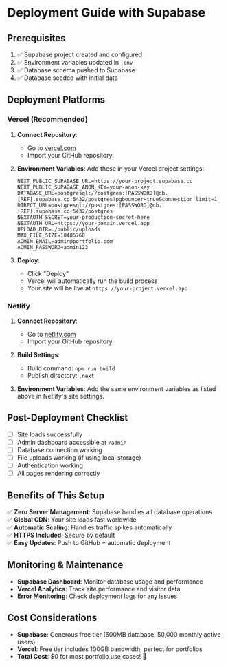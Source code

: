 # Deployment Guide with Supabase

## Prerequisites

1. ✅ Supabase project created and configured
2. ✅ Environment variables updated in `.env`
3. ✅ Database schema pushed to Supabase
4. ✅ Database seeded with initial data

## Deployment Platforms

### Vercel (Recommended)

1. **Connect Repository**:
   - Go to [vercel.com](https://vercel.com)
   - Import your GitHub repository
   
2. **Environment Variables**:
   Add these in your Vercel project settings:
   ```
   NEXT_PUBLIC_SUPABASE_URL=https://your-project.supabase.co
   NEXT_PUBLIC_SUPABASE_ANON_KEY=your-anon-key
   DATABASE_URL=postgresql://postgres:[PASSWORD]@db.[REF].supabase.co:5432/postgres?pgbouncer=true&connection_limit=1
   DIRECT_URL=postgresql://postgres:[PASSWORD]@db.[REF].supabase.co:5432/postgres
   NEXTAUTH_SECRET=your-production-secret-here
   NEXTAUTH_URL=https://your-domain.vercel.app
   UPLOAD_DIR=./public/uploads
   MAX_FILE_SIZE=10485760
   ADMIN_EMAIL=admin@portfolio.com
   ADMIN_PASSWORD=admin123
   ```

3. **Deploy**:
   - Click "Deploy"
   - Vercel will automatically run the build process
   - Your site will be live at `https://your-project.vercel.app`

### Netlify

1. **Connect Repository**:
   - Go to [netlify.com](https://netlify.com)
   - Import your GitHub repository
   
2. **Build Settings**:
   - Build command: `npm run build`
   - Publish directory: `.next`
   
3. **Environment Variables**:
   Add the same environment variables as listed above in Netlify's site settings.

## Post-Deployment Checklist

- [ ] Site loads successfully
- [ ] Admin dashboard accessible at `/admin`
- [ ] Database connection working
- [ ] File uploads working (if using local storage)
- [ ] Authentication working
- [ ] All pages rendering correctly

## Benefits of This Setup

✅ **Zero Server Management**: Supabase handles all database operations  
✅ **Global CDN**: Your site loads fast worldwide  
✅ **Automatic Scaling**: Handles traffic spikes automatically  
✅ **HTTPS Included**: Secure by default  
✅ **Easy Updates**: Push to GitHub = automatic deployment  

## Monitoring & Maintenance

- **Supabase Dashboard**: Monitor database usage and performance
- **Vercel Analytics**: Track site performance and visitor data
- **Error Monitoring**: Check deployment logs for any issues

## Cost Considerations

- **Supabase**: Generous free tier (500MB database, 50,000 monthly active users)
- **Vercel**: Free tier includes 100GB bandwidth, perfect for portfolios
- **Total Cost**: $0 for most portfolio use cases! 🎉
